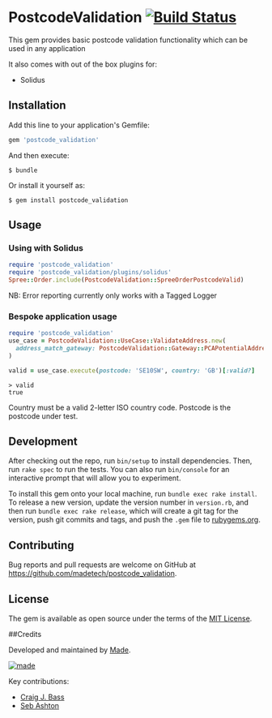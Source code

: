 # PostcodeValidation [![Build Status](https://travis-ci.org/madetech/postcode_validation.svg?branch=master)](https://travis-ci.org/madetech/postcode_validation)

This gem provides basic postcode validation functionality which can be used in any application
 
It also comes with out of the box plugins for:

- Solidus

## Installation

Add this line to your application's Gemfile:

```ruby
gem 'postcode_validation'
```

And then execute:

    $ bundle

Or install it yourself as:

    $ gem install postcode_validation

## Usage

### Using with Solidus

```ruby
require 'postcode_validation'
require 'postcode_validation/plugins/solidus'
Spree::Order.include(PostcodeValidation::SpreeOrderPostcodeValid)
````

NB: Error reporting currently only works with a Tagged Logger

### Bespoke application usage

```ruby
require 'postcode_validation'
use_case = PostcodeValidation::UseCase::ValidateAddress.new(
  address_match_gateway: PostcodeValidation::Gateway::PCAPotentialAddressMatch.new
)

valid = use_case.execute(postcode: 'SE10SW', country: 'GB')[:valid?]
```

```
> valid
true
```

Country must be a valid 2-letter ISO country code.
Postcode is the postcode under test.

## Development

After checking out the repo, run `bin/setup` to install dependencies. Then, run `rake spec` to run the tests. You can also run `bin/console` for an interactive prompt that will allow you to experiment.

To install this gem onto your local machine, run `bundle exec rake install`. To release a new version, update the version number in `version.rb`, and then run `bundle exec rake release`, which will create a git tag for the version, push git commits and tags, and push the `.gem` file to [rubygems.org](https://rubygems.org).

## Contributing

Bug reports and pull requests are welcome on GitHub at https://github.com/madetech/postcode_validation.

## License

The gem is available as open source under the terms of the [MIT License](http://opensource.org/licenses/MIT).

##Credits

Developed and maintained by [Made](http://www.madetech.co.uk?ref=github&repo=postcode_validation).

[![made](https://s3-eu-west-1.amazonaws.com/made-assets/googleapps/google-apps.png)](http://www.madetech.co.uk?ref=github&repo=postcode_validation)

Key contributions:

* [Craig J. Bass](https://github.com/craigjbass)
* [Seb Ashton](https://github.com/sebashton)
